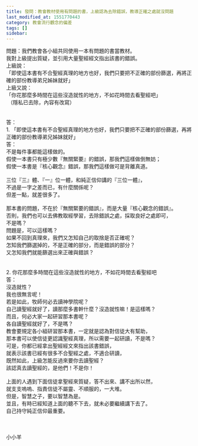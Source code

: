 ```yaml
---
title: 發問：教會教材使用有問題的書，上級認為去除錯誤，教導正確之處就沒問題
last_modified_at: 1551770443
category: 教會流行觀念的偏差
tags: []
sidebar: 
---
```


<div>問題：我們教會各小組共同使用一本有問題的書當教材。</div>
<div>我對上級提出質疑，並引用大量聖經經文指出該書的錯誤。</div>
<div>上級說：</div>
<div>「即使這本書有不合聖經真理的地方也好，我們只要把不正確的部份篩選，再將正確的部份教導弟兄姊妹就好」</div>
<div>上級又說：</div>
<div>「你花那麼多時間在這些沒造就性的地方，不如花時間去看聖經吧」</div>
<div> （隱私已去除，內容有改寫）</div>
<div> </div>
<div> </div>
<div>答： </div>
<div>1.<span style="white-space:pre"> </span>「即使這本書有不合聖經真理的地方也好，我們只要把不正確的部份篩選，再將正確的部份教導弟兄姊妹就好」</div>
<div>答：</div>
<div>不是每件事都能這樣做的。</div>
<div>假使一本書只有極少數『無關緊要』的錯誤，那我們這樣做倒無妨；</div>
<div>假使一本書是『核心觀念』錯誤，那我們這樣做可是背離真道。</div>
<div> </div>
<div>三位『三』體、『一』位一體，和純正信仰講的『三位一體』，</div>
<div>不過是一字之差而已，有什麼關係呢？</div>
<div>但差一點，就差很多了。</div>
<div> </div>
<div>那本書的問題，不在於『無關緊要的錯誤』，而是大量『核心觀念的錯誤』。</div>
<div>否則，我們也可以去佛教取經學習，去除錯誤之處，採取良好之處即可，</div>
<div>不是嗎？</div>
<div>問題是，可以這樣嗎？</div>
<div>如果不回到真理來，我們又怎知自己的取捨是否正確呢？</div>
<div>怎知我們篩選掉的，不是正確的部分，而是錯誤的部分？</div>
<div>又怎知我們就能篩選出來正確與錯誤？</div>
<div> </div>
<div> </div>
<div>2.<span style="white-space:pre"> </span>你花那麼多時間在這些沒造就性的地方，不如花時間去看聖經吧</div>
<div>答：</div>
<div>沒造就性？</div>
<div>我也很無言呢！</div>
<div>若是如此，牧師何必去讀神學院呢？</div>
<div>自己讀聖經就好了，讀那麼多書幹什麼？沒造就性嘛！是這樣嗎？</div>
<div>而且，何必大家一起研習那本書呢？</div>
<div>各自讀聖經就好了，不是嗎？</div>
<div>教會要規定各小組研習那本書，一定就是認為對信徒大有幫助，</div>
<div>那本書可以使信徒更認識聖經真理，所以需要一起研讀，不是嗎？</div>
<div>可是，你都已經拿出聖經經文來指出該書錯誤，</div>
<div>就表示該書已經有很多不合聖經之處，不適合研讀，</div>
<div>既然如此，上級怎能反過來要你去讀聖經？</div>
<div>該認真去讀聖經的，是他們！不是你！</div>
<div> </div>
<div>上面的人遇到下面信徒拿聖經來質疑，答不出來、講不出所以然，</div>
<div>就支支嗚嗚、指責信徒不屬靈、不順服的，一大堆。</div>
<div>但是，智慧之子，要以智慧為是。</div>
<div>並且，有時已經知道上面的聽不下去，就未必要繼續講下去了。</div>
<div>自己持守純正信仰最重要。</div>
<div> </div>
<div> </div>
<div> </div>
<div>小小羊</div>
